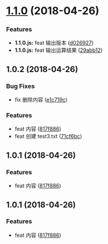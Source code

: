 <a name="1.1.0"></a>
# [1.1.0](https://github.com/Jesonhu/git-study-demo/compare/1.0.3...1.1.0) (2018-04-26)


### Features

* **1.1.0.js:** feat 输出版本 ([d026927](https://github.com/Jesonhu/git-study-demo/commit/d026927))
* **1.1.0.js:** feat 输出运算结果 ([29abb12](https://github.com/Jesonhu/git-study-demo/commit/29abb12))

<a name="1.0.2"></a>
## 1.0.2 (2018-04-26)


### Bug Fixes

* fix 删除内容 ([e1c719c](https://github.com/Jesonhu/git-study-demo/commit/e1c719c))


### Features

* feat 内容 ([817f886](https://github.com/Jesonhu/git-study-demo/commit/817f886))
* feat 创建 test3.txt ([71cf6bc](https://github.com/Jesonhu/git-study-demo/commit/71cf6bc))



<a name="1.0.1"></a>
## 1.0.1 (2018-04-26)


### Features

* feat 内容 ([817f886](https://github.com/Jesonhu/git-study-demo/commit/817f886))



<a name="1.0.1"></a>
## 1.0.1 (2018-04-26)


### Features

* feat 内容 ([817f886](https://github.com/Jesonhu/git-study-demo/commit/817f886))



